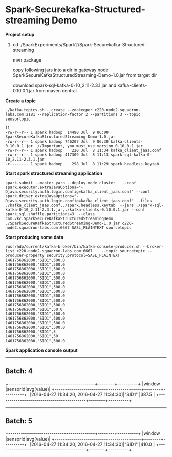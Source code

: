 # Spark-Securekafka-Structured-streaming  Demo

**Project setup**

1) cd ./SparkExperiments/Spark2/Spark-Securekafka-Structured-streaming

   mvn package
   
   copy following jars into a dir in gateway node
   SparkSecureKafkaStructuredStreaming-Demo-1.0.jar from target dir
   
   download spark-sql-kafka-0-10_2.11-2.3.1.jar and kafka-clients-0.10.0.1.jar from maven central

**Create a topic**
```
./kafka-topics.sh --create --zookeeper c220-node2.squadron-labs.com:2181 --replication-factor 2 --partitions 3 --topic sensortopic
```



```
ll
-rw-r--r-- 1 spark hadoop  14490 Jul  9 06:00 SparkSecureKafkaStructuredStreaming-Demo-1.0.jar
-rw-r--r-- 1 spark hadoop 746207 Jul  9 06:30 kafka-clients-0.10.0.1.jar  //Important, you must use version 0.10.0.1 jar
-rw-r--r-- 1 spark hadoop    220 Jul  8 11:34 kafka_client_jaas.conf
-rw-r--r-- 1 spark hadoop 417309 Jul  8 11:13 spark-sql-kafka-0-10_2.11-2.3.1.jar
-r-------- 1 spark hadoop    298 Jul  8 11:29 spark.headless.keytab
```

**Start spark structured streaming application**

```
spark-submit --master yarn --deploy-mode cluster   --conf spark.executor.extraJavaOptions="-Djava.security.auth.login.config=kafka_client_jaas.conf" --conf spark.driver.extraJavaOptions="-Djava.security.auth.login.config=kafka_client_jaas.conf" --files ./kafka_client_jaas.conf,./spark.headless.keytab  --jars ./spark-sql-kafka-0-10_2.11-2.3.1.jar,./kafka-clients-0.10.0.1.jar --conf spark.sql.shuffle.partitions=3  --class com.vkc.SparkSecureKafkaStructuredStreamingDemo ./SparkSecureKafkaStructuredStreaming-Demo-1.0.jar c220-node2.squadron-labs.com:6667 SASL_PLAINTEXT sourcetopic
```

**Start producing some data**

```
/usr/hdp/current/kafka-broker/bin/kafka-console-producer.sh --broker-list c220-node2.squadron-labs.com:6667    --topic sourcetopic --producer-property security.protocol=SASL_PLAINTEXT
1461756862000,"SID1",500.0
1461756862000,"SID1",500.0
1461756862000,"SID1",500.0
1461756862000,"SID1",500.0
1461756862000,"SID1",500.0
1461756862000,"SID1",200.0
1461756862000,"SID1",500.0
1461756862000,"SID1",500.0
1461756862000,"SID1",500.0
1461756862000,"SID1",500.0
1461756862000,"SID1",500.0
1461756862000,"SID1",50.0
1461756862000,"SID1",500.0
1461756862000,"SID1",500.0
1461756862000,"SID1",500.0
1461756862000,"SID1",500.0
1461756862000,"SID1",5
1461756862000,"SID1",50
1461756862000,"SID1",500.0
```

**Spark application console output**


-------------------------------------------
Batch: 4
-------------------------------------------
+------------------------------------------+--------+----------+
|window                                    |sensorId|avg(value)|
+------------------------------------------+--------+----------+
|[2016-04-27 11:34:20, 2016-04-27 11:34:30]|"SID1"  |387.5     |
+------------------------------------------+--------+----------+

-------------------------------------------
Batch: 5
-------------------------------------------
+------------------------------------------+--------+----------+
|window                                    |sensorId|avg(value)|
+------------------------------------------+--------+----------+
|[2016-04-27 11:34:20, 2016-04-27 11:34:30]|"SID1"  |410.0     |
+------------------------------------------+--------+----------+

